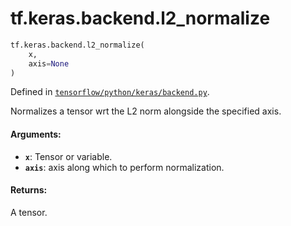 <div itemscope itemtype="http://developers.google.com/ReferenceObject">
<meta itemprop="name" content="tf.keras.backend.l2_normalize" />
</div>

# tf.keras.backend.l2_normalize

``` python
tf.keras.backend.l2_normalize(
    x,
    axis=None
)
```



Defined in [`tensorflow/python/keras/backend.py`](https://www.tensorflow.org/code/tensorflow/python/keras/backend.py).

Normalizes a tensor wrt the L2 norm alongside the specified axis.

#### Arguments:

* <b>`x`</b>: Tensor or variable.
* <b>`axis`</b>: axis along which to perform normalization.


#### Returns:

A tensor.